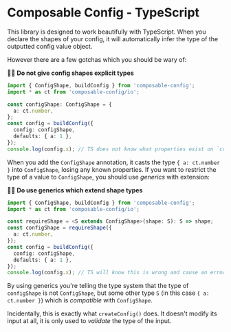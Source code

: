 # Composable Config - TypeScript

This library is designed to work beautifully with TypeScript. When you declare the shapes of your config, it will automatically infer the type of the outputted config value object.

However there are a few gotchas which you should be wary of:

🙅‍♀️ **Do not give config shapes explicit types**

```ts
import { ConfigShape, buildConfig } from 'composable-config';
import * as ct from 'composable-config/io';

const configShape: ConfigShape = {
  a: ct.number,
};
const config = buildConfig({
  config: configShape,
  defaults: { a: 1 },
});
console.log(config.x); // TS does not know what properties exist on `config`
```

When you add the `ConfigShape` annotation, it casts the type `{ a: ct.number }` into `ConfigShape`, losing any known properties. If you want to restrict the type of a value to `ConfigShape`, you should use _generics_ with extension:

💁‍♀️ **Do use generics which extend shape types**

```ts
import { ConfigShape, buildConfig } from 'composable-config';
import * as ct from 'composable-config/io';

const requireShape = <S extends ConfigShape>(shape: S): S => shape;
const configShape = requireShape({
  a: ct.number,
});
const config = buildConfig({
  config: configShape,
  defaults: { a: 1 },
});
console.log(config.x); // TS will know this is wrong and cause an error 🎉
```

By using generics you're telling the type system that the type of `configShape` is not `ConfigShape`, but some other type `S` (in this case `{ a: ct.number }`) which is _compatible_ with `ConfigShape`.

Incidentally, this is exactly what `createConfig()` does. It doesn't modify its input at all, it is only used to _validate_ the type of the input.
